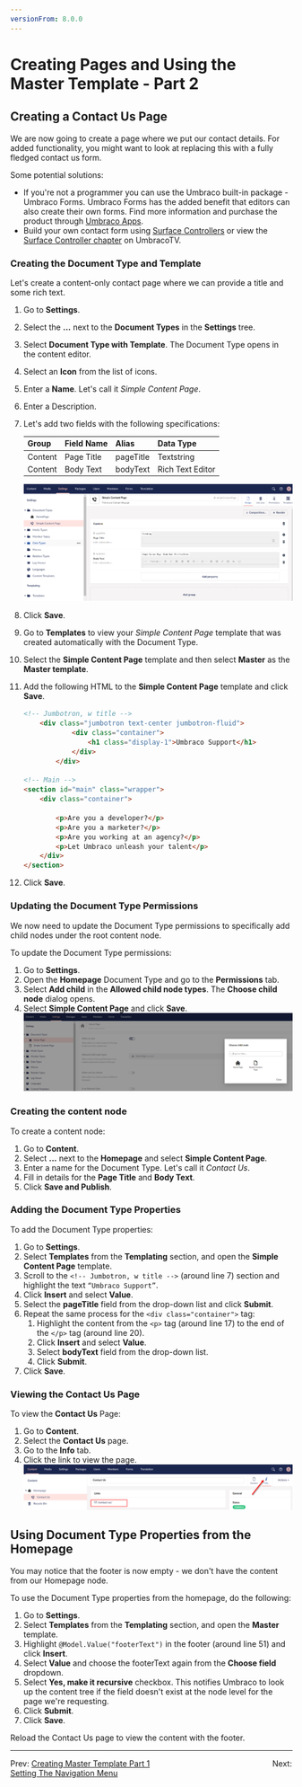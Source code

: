 ```yaml
---
versionFrom: 8.0.0
---
```

# Creating Pages and Using the Master Template - Part 2

## Creating a Contact Us Page

We are now going to create a page where we put our contact details. For added functionality, you might want to look at replacing this with a fully fledged contact us form.

Some potential solutions:

* If you're not a programmer you can use the Umbraco built-in package - Umbraco Forms. Umbraco Forms has the added benefit that editors can also create their own forms. Find more information and purchase the product through [Umbraco Apps](https://umbraco.com/apps/umbraco-forms/).
* Build your own contact form using [Surface Controllers](../../../Reference/Templating/Mvc/Forms/index.md#creating-the-surfacecontroller-action) or view the [Surface Controller chapter](https://umbraco.tv/videos/umbraco-v7/developer/02-Grundlagen/surface-controllers/the-surface-controller/) on UmbracoTV.

### Creating the Document Type and Template

Let's create a content-only contact page where we can provide a title and some rich text.

1. Go to **Settings**.
2. Select the **...** next to the **Document Types** in the **Settings** tree.
3. Select **Document Type with Template**. The Document Type opens in the content editor.
4. Select an **Icon** from the list of icons.
5. Enter a **Name**. Let's call it _Simple Content Page_.
6. Enter a Description.  
7. Let's add two fields with the following specifications:

    | Group   | Field Name | Alias     | Data Type        |
    |---------|------------|-----------|------------------|
    | Content | Page Title | pageTitle | Textstring       |
    | Content | Body Text  | bodyText  | Rich Text Editor |

    ![Simple Content Page Template with Data Fields](images/figure-35-contact-us-template-with-data-fields-v8.png)
8. Click **Save**.
9. Go to **Templates** to view your _Simple Content Page_ template that was created automatically with the Document Type.  
10. Select the **Simple Content Page** template and then select **Master** as the **Master template**.
11. Add the following HTML to the **Simple Content Page** template and click **Save**.

    ```html
    <!-- Jumbotron, w title -->
        <div class="jumbotron text-center jumbotron-fluid">
                <div class="container">
                    <h1 class="display-1">Umbraco Support</h1>
                </div>
            </div>

    <!-- Main -->
    <section id="main" class="wrapper">
        <div class="container">

            <p>Are you a developer?</p>
            <p>Are you a marketer?</p>
            <p>Are you working at an agency?</p>
            <p>Let Umbraco unleash your talent</p>
        </div>
    </section>        
    ```

12. Click **Save**.

### Updating the Document Type Permissions

We now need to update the Document Type permissions to specifically add child nodes under the root content node.

To update the Document Type permissions:

1. Go to **Settings**.
2. Open the **Homepage** Document Type and go to the **Permissions** tab.
3. Select **Add child** in the **Allowed child node types**. The **Choose child node** dialog opens.
4. Select **Simple Content Page** and click **Save**.
    ![Homepage - Allowed Child Nodetypes](images/figure-32-homepage-allowed-child-v8.png)

### Creating the content node

To create a content node:

1. Go to **Content**.
2. Select **...** next to the **Homepage** and select **Simple Content Page**.
3. Enter a name for the Document Type. Let's call it _Contact Us_.
4. Fill in details for the **Page Title** and **Body Text**.
5. Click **Save and Publish**.

### Adding the Document Type Properties

To add the Document Type properties:

1. Go to **Settings**.
2. Select **Templates** from the **Templating** section, and open the **Simple Content Page** template.
3. Scroll to the `<!-- Jumbotron, w title -->` (around line 7) section and highlight the text `“Umbraco Support”`.
4. Click **Insert** and select **Value**.
5. Select the **pageTitle** field from the drop-down list and click **Submit**.
6. Repeat the same process for the `<div class="container">` tag:
    1. Highlight the content from the `<p>` tag (around line 17) to the end of the `</p>` tag (around line 20).
    2. Click **Insert** and select **Value**.
    3. Select **bodyText** field from the drop-down list.
    4. Click **Submit**.
7. Click **Save**.

### Viewing the Contact Us Page

To view the **Contact Us** Page:

1. Go to **Content**.
2. Select the **Contact Us** page.
3. Go to the **Info** tab.
4. Click the link to view the page.
    ![Viewing the Contact Us Page](images/figure-37-viewing-contact-us.png)

## Using Document Type Properties from the Homepage

You may notice that the footer is now empty - we don't have the content from our Homepage node.

To use the Document Type properties from the homepage, do the following:

1. Go to **Settings**.
2. Select **Templates** from the **Templating** section, and open the **Master** template.
3. Highlight `@Model.Value("footerText")` in the footer (around line 51) and click **Insert**.
4. Select **Value** and choose the footerText again from the **Choose field** dropdown.
5. Select **Yes, make it recursive** checkbox. This notifies Umbraco to look up the content tree if the field doesn't exist at the node level for the page we're requesting.
6. Click **Submit**.
7. Click **Save**.

Reload the Contact Us page to view the content with the footer.

---

Prev: [Creating Master Template Part 1](../Creating-Master-Template-Part-1) &emsp; &emsp; &emsp; &emsp; &emsp; &emsp; &emsp; &emsp; &emsp; &emsp; &emsp; &emsp; Next: [Setting The Navigation Menu](../Setting-The-Navigation-Menu)
